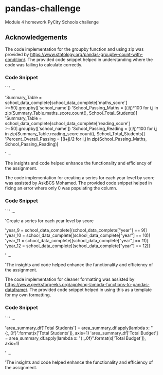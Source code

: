 # pandas-challenge
Module 4 homework PyCity Schools challenge

## Acknowledgements

The code implementation for the groupby function and using zip was provided by https://www.statology.org/pandas-groupby-count-with-condition/. The provided code snippet helped in understanding where the code was failing to calculate correctly.

### Code Snippet

``
' ...

'Summary_Table = school_data_complete[school_data_complete['maths_score'] >=50].groupby(['school_name'])
'School_Passing_Maths = [(i/j)*100 for i,j in zip(Summary_Table.maths_score.count(), School_Total_Students)]
'Summary_Table = school_data_complete[school_data_complete['reading_score'] >=50].groupby(['school_name'])
'School_Passing_Reading = [(i/j)*100 for i,j in zip(Summary_Table.reading_score.count(), School_Total_Students)]
'Percent_Overall_Passing = [(i+j)/2 for i,j in zip(School_Passing_Maths, School_Passing_Reading)]

' ...


The insights and code helped enhance the functionality and efficiency of the assignment. 

The code implementation for creating a series for each year level by score was assisted by AskBCS Mohamed. The provided code snippet helped in fixing an error where only 0 was populating the column.

### Code Snippet

``
' ...

'Create a series for each year level  by score

'year_9 = school_data_complete[(school_data_complete["year"] == 9)]
'year_10 = school_data_complete[(school_data_complete["year"] == 10)]
'year_11 = school_data_complete[(school_data_complete["year"] == 11)]
'year_12 = school_data_complete[(school_data_complete["year"] == 12)]

' ...

'The insights and code helped enhance the functionality and efficiency of the assignment. 


The code implementation for cleaner formatting was assisted by https://www.geeksforgeeks.org/applying-lambda-functions-to-pandas-dataframe/. The provided code snippet helped in using this as a template for my own formatting.

### Code Snippet

``
' ...

'area_summary_df['Total Students'] = area_summary_df.apply(lambda x: "{:,.0f}".format(x['Total Students']), axis=1)
'area_summary_df['Total Budget'] = area_summary_df.apply(lambda x: "{:,.0f}".format(x['Total Budget']), axis=1)

' ...

'The insights and code helped enhance the functionality and efficiency of the assignment. 